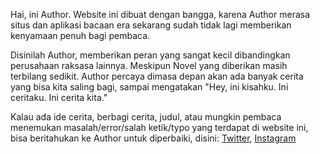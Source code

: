 Hai, ini Author. Website ini dibuat dengan bangga, karena Author merasa situs dan aplikasi bacaan era sekarang sudah tidak lagi memberikan kenyamaan penuh bagi pembaca.

Disinilah Author, memberikan peran yang sangat kecil dibandingkan perusahaan raksasa lainnya. Meskipun Novel yang diberikan masih terbilang sedikit. Author percaya dimasa depan akan ada banyak cerita yang bisa kita saling bagi, sampai mengatakan "Hey, ini kisahku. Ini ceritaku. Ini cerita kita."

Kalau ada ide cerita, berbagi cerita, judul, atau mungkin pembaca menemukan masalah/error/salah ketik/typo yang terdapat di website ini, bisa beritahukan ke Author untuk diperbaiki, disini: [Twitter](https://x.com/AuthorNove83836?t=Pcp2EUDH7IJyETf2A5xSKw&s=09), [Instagram](https://www.instagram.com/authornovel527?igsh=aG84eDcxNmJmZXFi)
